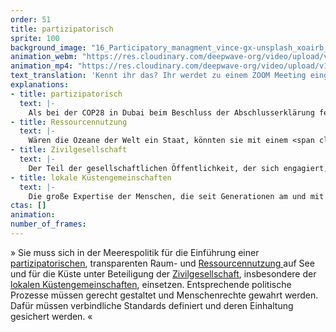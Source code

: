 ```yaml
---
order: 51
title: partizipatorisch
sprite: 100
background_image: "16_Participatory_managment_vince-gx-unsplash_xoairb_fkengg.jpg#4cd4ff"
animation_webm: "https://res.cloudinary.com/deepwave-org/video/upload/v1721821290/mo51_cjvx8p.webm"
animation_mp4: "https://res.cloudinary.com/deepwave-org/video/upload/v1721821204/mo51_fqfrw0.mp4"
text_translation: 'Kennt ihr das? Ihr werdet zu einem ZOOM Meeting eingeladen, weil genau eure Expertise gefragt ist, um ein Problem zu lösen, das euch besonders betrifft. Aber komisch: irgendwie scheint keiner zu merken, dass ihr da seid, euer Mikro ist auf stumm, irgendwann fliegt ihr ganz aus dem ZOOM raus und später erfahrt ihr, was über euren Kopf hinweg entschieden wurde.'
explanations:
- title: partizipatorisch
  text: |-
    Als bei der COP28 in Dubai beim Beschluss der Abschlusserklärung feierlich der Hammer fiel, war die Allianz der kleinen Inselstaaten <span class="sidenote"><cite class="icon-link_external"><a href="https://www.aosis.org/" target="_blank" rel="noopener">Homepage Alliance of Smal Island States</a></cite><span>AOSIS</span></span>, die vom Anstieg des Meeresspiegels und vielen weiteren Folgen der Erderhitzung mit am dramatischsten betroffen sind und deren Interessen in der Erklärung kaum Berücksichtigung fanden, <span class="sidenote"><cite class="icon-link_external"><a href="https://taz.de/Abschluss-der-COP28/!5976259/" target="_blank" rel="noopener">"Pathos nach dem Hammerfall" / taz</a></cite><span>nicht im Raum</span></span>. Auch eine Art, Konsens herzustellen. Dieser Vorgang bebildert anschaulich das Kräfteverhältnis zwischen Industriestaaten und Globalem Süden, wenn es um Klimapolitik geht. Es ist das Gegenteil von partizipatorisch.
- title: Ressourcennutzung
  text: |-
    Wären die Ozeane der Welt ein Staat, könnten sie mit einem <span class="sidenote"><cite class="icon-link_external"><a href="https://www.wwf.at/billionenschweres-brutto-meeres-produkt/" target="_blank" rel="noopener">"Billionenschweres Brutto-Meeres-Produkt" / WWF</a></cite><span>“Brutto-Meeres-Produkt”</span></span> von jährlich 2,5 Billionen Dollar mit den größten Wirtschaftsmächten der Erde mithalten. Und darin sind Wirtschaftszweige wie Offshore-Windenergie und immaterielle Werte wie Klimaregulierung, CO2-Speicherung und Sauerstoffproduktion noch nicht einmal <span class="expander"><span class="trigger">eingepreist.</span><span class="info">eingepreist sind Erträge aus: Fischerei, Aquakultur, Tourismus, Schifffahrt, Küstenschutz, Biotechnologie</span></span> Diese gigantischen Erträge gilt es nicht nur zu <span class="expander"><span class="trigger">bewahren,</span><span class="info">über zwei Drittel der marinen Wertschöpfung sind direkt abhängig von einem guten Gesundheitszustand der Meere</span></span> sondern auch gerecht zu verteilen.
- title: Zivilgesellschaft
  text: |-
    Der Teil der gesellschaftlichen Öffentlichkeit, der sich engagiert, um etwas zu erreichen, das weder Geld ist noch Macht: Ehrenamt, Vereine, Wohlfahrtsverbände, Stiftungen und vor allem Nichtregierungsorganisationen.
- title: lokale Küstengemeinschaften
  text: |-
    Die große Expertise der Menschen, die seit Generationen am und mit dem Meer leben, die ihr Land, ihre Küste in- und auswendig kennen und genauer als viele andere wissen, was ihr Meer braucht, in der Gestaltung von Meerespolitik zu vernachlässigen, ist nicht nur unklug. Aus der kolonial unterfütterten Behaglichkeit privilegierter Industriestaaten heraus Entscheidungen über die Köpfe jener Menschen hinweg zu fällen, die sie und ihre Lebensgrundlagen am stärksten betreffen, ist unmoralisch und geschichtsvergessen.
ctas: []
animation:
number_of_frames:
---
```

» Sie muss sich in der Meerespolitik für die Einführung einer [partizipatorischen](# "partizipatorisch"), transparenten Raum- und [Ressourcennutzung ](# "Ressourcennutzung")auf See und für die Küste unter Beteiligung der [Zivilgesellschaft](# "Zivilgesellschaft"), insbesondere der [lokalen Küstengemeinschaften](# "lokale Küstengemeinschaften"), einsetzen. Entsprechende politische Prozesse müssen gerecht gestaltet und Menschenrechte gewahrt werden. Dafür müssen verbindliche Standards definiert und deren Einhaltung gesichert werden. «